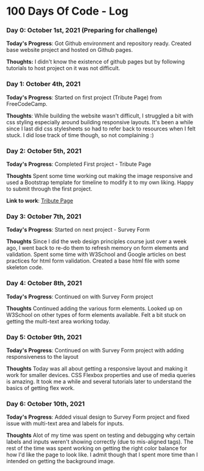 # 100 Days Of Code - Log

### Day 0: October 1st, 2021 (Preparing for challenge)

**Today's Progress**: Got Github environment and repository ready. Created base website project and hosted on Github pages. 

**Thoughts:** I didn't know the existence of github pages but by following tutorials to host project on it was not difficult. 


### Day 1: October 4th, 2021

**Today's Progress**: Started on first project (Tribute Page) from FreeCodeCamp. 

**Thoughts**: While building the website wasn't difficult, I struggled a bit with css styling especially around building responsive layouts. It's been a while since I last did css stylesheets so had to refer back to resources when I felt stuck. I did lose track of time though, so not complaining :)


### Day 2: October 5th, 2021

**Today's Progress**: Completed First project - Tribute Page

**Thoughts** Spent some time working out making the image responsive and used a Bootstrap template for timeline to modify it to my own liking. Happy to submit through the first project.

**Link to work**: [Tribute Page](https://shomal.github.io/tribute-page/)


### Day 3: October 7th, 2021

**Today's Progress**: Started on next project - Survey Form

**Thoughts** Since I did the web design principles course just over a week ago, I went back to re-do them to refresh memory on form elements and validation. Spent some time with W3School and Google articles on best practices for html form validation. Created a base html file with some skeleton code.

### Day 4: October 8th, 2021

**Today's Progress**: Continued on with Survey Form project

**Thoughts** Continued adding the various form elements. Looked up on W3School on other types of form elements available. Felt a bit stuck on getting the multi-text area working today. 

### Day 5: October 9th, 2021

**Today's Progress**: Continued on with Survey Form project with adding responsiveness to the layout

**Thoughts** Today was all about getting a responsive layout and making it work for smaller devices. CSS Flexbox properties and use of media queries is amazing. It took me a while and several tutorials later to understand the basics of getting flex work. 

### Day 6: October 10th, 2021

**Today's Progress**: Added visual design to Survey Form project and fixed issue with multi-text area and labels for inputs.

**Thoughts** Alot of my time was spent on testing and debugging why certain labels and inputs weren't showing correctly (due to mis-aligned tags). The rest of the time was spent working on getting the right color balance for how I'd like the page to look like. I admit though that I spent more time than I intended on getting the background image.

<!---
**Link(s) to work**
1. [Find the Longest Word in a String](https://www.freecodecamp.com/challenges/find-the-longest-word-in-a-string)
2. [Title Case a Sentence](https://www.freecodecamp.com/challenges/title-case-a-sentence)
-->
